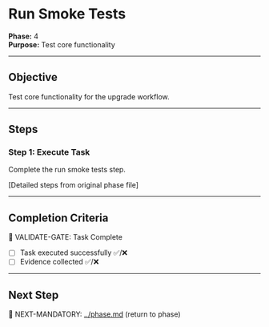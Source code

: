 # Run Smoke Tests

**Phase:** 4  
**Purpose:** Test core functionality  

---

## Objective

Test core functionality for the upgrade workflow.

---

## Steps

### Step 1: Execute Task

Complete the run smoke tests step.

[Detailed steps from original phase file]

---

## Completion Criteria

🛑 VALIDATE-GATE: Task Complete

- [ ] Task executed successfully ✅/❌
- [ ] Evidence collected ✅/❌

---

## Next Step

🎯 NEXT-MANDATORY: [../phase.md](../phase.md) (return to phase)
